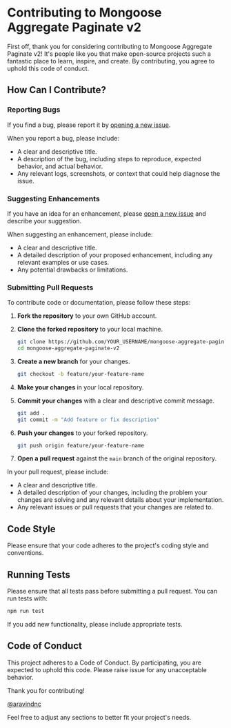 # Contributing to Mongoose Aggregate Paginate v2

First off, thank you for considering contributing to Mongoose Aggregate Paginate v2! It's people like you that make open-source projects such a fantastic place to learn, inspire, and create. By contributing, you agree to uphold this code of conduct.

## How Can I Contribute?

### Reporting Bugs

If you find a bug, please report it by [opening a new issue](https://github.com/aravindnc/mongoose-aggregate-paginate-v2/issues).

When you report a bug, please include:

- A clear and descriptive title.
- A description of the bug, including steps to reproduce, expected behavior, and actual behavior.
- Any relevant logs, screenshots, or context that could help diagnose the issue.

### Suggesting Enhancements

If you have an idea for an enhancement, please [open a new issue](https://github.com/aravindnc/mongoose-aggregate-paginate-v2/issues) and describe your suggestion.

When suggesting an enhancement, please include:

- A clear and descriptive title.
- A detailed description of your proposed enhancement, including any relevant examples or use cases.
- Any potential drawbacks or limitations.

### Submitting Pull Requests

To contribute code or documentation, please follow these steps:

1. **Fork the repository** to your own GitHub account.

2. **Clone the forked repository** to your local machine.

   ```sh
   git clone https://github.com/YOUR_USERNAME/mongoose-aggregate-paginate-v2.git
   cd mongoose-aggregate-paginate-v2
   ```

3. **Create a new branch** for your changes.

   ```sh
   git checkout -b feature/your-feature-name
   ```

4. **Make your changes** in your local repository.

5. **Commit your changes** with a clear and descriptive commit message.

   ```sh
   git add .
   git commit -m "Add feature or fix description"
   ```

6. **Push your changes** to your forked repository.

   ```sh
   git push origin feature/your-feature-name
   ```

7. **Open a pull request** against the `main` branch of the original repository.

In your pull request, please include:

- A clear and descriptive title.
- A detailed description of your changes, including the problem your changes are solving and any relevant details about your implementation.
- Any relevant issues or pull requests that your changes are related to.

## Code Style

Please ensure that your code adheres to the project's coding style and conventions.

## Running Tests

Please ensure that all tests pass before submitting a pull request. You can run tests with:

```sh
npm run test
```

If you add new functionality, please include appropriate tests.

## Code of Conduct

This project adheres to a Code of Conduct. By participating, you are expected to uphold this code. Please raise issue for any unacceptable behavior.

Thank you for contributing!

[@aravindnc](https://github.com/aravindnc)

Feel free to adjust any sections to better fit your project's needs.
